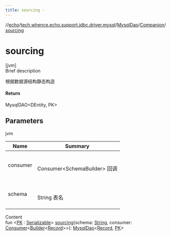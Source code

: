```yaml
---
title: sourcing -
---
```

//[echo](../../../index.md)/[tech.whence.echo.support.jdbc.driver.mysql](../../index.md)/[MysqlDao](../index.md)/[Companion](index.md)/[sourcing](sourcing.md)



# sourcing  
[jvm]  
Brief description  


根据数据源结构静态构造



#### Return  


MysqlDAO<DEntity, PK>



## Parameters  
  
jvm  
  
|  Name|  Summary| 
|---|---|
| consumer| <br><br>Consumer<SchemaBuilder<DEntity>> 回调<br><br>
| schema| <br><br>String 表名<br><br>
  
  
Content  
fun <[PK](sourcing.md) : [Serializable](https://docs.oracle.com/javase/8/docs/api/java/io/Serializable.html)> [sourcing](sourcing.md)(schema: [String](https://kotlinlang.org/api/latest/jvm/stdlib/kotlin/-string/index.html), consumer: [Consumer](../../../tech.whence.echo.function/-consumer/index.md)<[Builder](../../../tech.whence.echo.dal.schema/-builder/index.md)<[Record](../../../tech.whence.echo.dal.entity/-record/index.md)>>): [MysqlDao](../index.md)<[Record](../../../tech.whence.echo.dal.entity/-record/index.md), [PK](sourcing.md)>  



